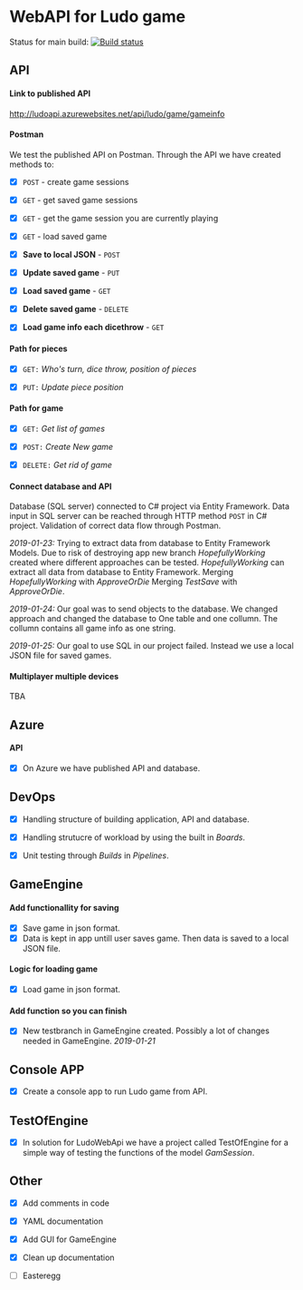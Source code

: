 # WebAPI for Ludo game



Status for main build:
[![Build status](https://dev.azure.com/olssonolof/Hackerman%20Fia%20web%20api/_apis/build/status/Hackerman%20Fia%20web%20api-ASP.NET%20Core-CI)](https://dev.azure.com/olssonolof/Hackerman%20Fia%20web%20api/_build/latest?definitionId=3)


## API

#### Link to published API
http://ludoapi.azurewebsites.net/api/ludo/game/gameinfo



#### Postman
We test the published API on Postman. Through the API we have created methods to:

- [x] `POST` - create game sessions

- [x] `GET` - get saved game sessions

- [x] `GET` - get the game session you are currently playing

- [x] `GET` - load saved game



- [x] **Save to local JSON** - `POST`

- [x] **Update saved game** - `PUT`

- [x] **Load saved game** - `GET`

- [x] **Delete saved game** - `DELETE`

- [x] **Load game info each dicethrow** - `GET`

#### Path for pieces
- [x] `GET:` *Who's turn, dice throw, position of pieces*

- [x] `PUT:` *Update piece position*


#### Path for game
- [x] `GET:` *Get list of games*

- [x] `POST:` *Create New game*

- [x] `DELETE:` *Get rid of game*


#### Connect database and API
Database (SQL server) connected to C# project via Entity Framework. Data input in SQL server can be reached through HTTP method `POST` in C# project. Validation of correct data flow through Postman.

*2019-01-23:* Trying to extract data from database to Entity Framework Models. Due to risk of destroying app new branch *HopefullyWorking* created where different approaches can be tested. 
*HopefullyWorking* can extract all data from database to Entity Framework. Merging *HopefullyWorking* with *ApproveOrDie*
Merging *TestSave* with *ApproveOrDie*.

*2019-01-24:* Our goal was to send objects to the database. We changed approach and changed the database to One table and one collumn. The collumn contains all game info as one string. 

*2019-01-25:* Our goal to use SQL in our project failed. Instead we use a local JSON file for saved games.


#### Multiplayer multiple devices
TBA

## Azure

#### API
- [x] On Azure we have published API and database.

## DevOps
- [x] Handling structure of building application, API and database.

- [x] Handling strutucre of workload by using the built in *Boards*.

- [x] Unit testing through *Builds* in *Pipelines*.


## GameEngine

#### Add functionallity for saving
- [x] Save game in json format.
- [x] Data is kept in app untill user saves game. Then data is saved to a local JSON file.

#### Logic for loading game
- [x] Load game in json format. 

#### Add function so you can finish

- [x] New testbranch in GameEngine created. Possibly a lot of changes needed in GameEngine. *2019-01-21*

## Console APP
- [x] Create a console app to run Ludo game from API. 

## TestOfEngine
- [x] In solution for LudoWebApi we have a project called TestOfEngine for a simple way of testing the functions of the model *GamSession*.





## Other

- [x] Add comments in code

- [x] YAML documentation

- [x] Add GUI for GameEngine

- [x] Clean up documentation

- [ ] Easteregg



